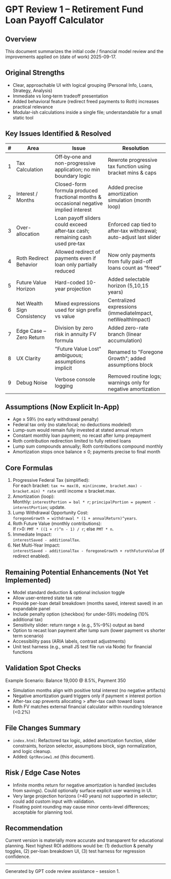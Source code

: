 # GPT Review 1 – Retirement Fund Loan Payoff Calculator

## Overview
This document summarizes the initial code / financial model review and the improvements applied on (date of work) 2025-09-17.

## Original Strengths
- Clear, approachable UI with logical grouping (Personal Info, Loans, Strategy, Analysis)
- Immediate vs long‑term tradeoff presentation
- Added behavioral feature (redirect freed payments to Roth) increases practical relevance
- Modular-ish calculations inside a single file; understandable for a small static tool

## Key Issues Identified & Resolved
| # | Area | Issue | Resolution |
|---|------|-------|------------|
| 1 | Tax Calculation | Off‑by‑one and non-progressive application; no min boundary logic | Rewrote progressive tax function using bracket mins & caps |
| 2 | Interest / Months | Closed-form formula produced fractional months & occasional negative implied interest | Added precise amortization simulation (month loop) |
| 3 | Over-allocation | Loan payoff sliders could exceed after‑tax cash; remaining cash used pre‑tax | Enforced cap tied to after‑tax withdrawal; auto-adjust last slider |
| 4 | Roth Redirect Behavior | Allowed redirect of payments even if loan only partially reduced | Now only payments from fully paid-off loans count as “freed” |
| 5 | Future Value Horizon | Hard-coded 10-year projection | Added selectable horizon (5,10,15 years) |
| 6 | Net Wealth Sign Consistency | Mixed expressions used for sign prefix vs value | Centralized expressions (immediateImpact, netWealthImpact) |
| 7 | Edge Case – Zero Return | Division by zero risk in annuity FV formula | Added zero-rate branch (linear accumulation) |
| 8 | UX Clarity | "Future Value Lost" ambiguous; assumptions implicit | Renamed to "Foregone Growth"; added assumptions block |
| 9 | Debug Noise | Verbose console logging | Removed routine logs; warnings only for negative amortization |

## Assumptions (Now Explicit In-App)
- Age ≥ 59½ (no early withdrawal penalty)
- Federal tax only (no state/local; no deductions modeled)
- Lump-sum would remain fully invested at stated annual return
- Constant monthly loan payment; no recast after lump prepayment
- Roth contribution redirection limited to fully retired loans
- Lump sum compounds annually; Roth contributions compound monthly
- Amortization stops once balance ≤ 0; payments precise to final month

## Core Formulas
1. Progressive Federal Tax (simplified):  
   For each bracket: `tax += max(0, min(income, bracket.max) - bracket.min) * rate` until income ≤ bracket.max.
2. Amortization (loop):  
   Monthly: `interestPortion = bal * r`; `principalPortion = payment - interestPortion`; update.
3. Lump Withdrawal Opportunity Cost:  
   `foregoneGrowth = withdrawal * (1 + annualReturn)^years`.
4. Roth Future Value (monthly contributions):  
   If r>0: `PMT * ((1 + r)^n - 1) / r`; else `PMT * n`.
5. Immediate Impact:  
   `interestSaved - additionalTax`.
6. Net Multi-Year Impact:  
   `interestSaved - additionalTax - foregoneGrowth + rothFutureValue` (if redirect enabled).

## Remaining Potential Enhancements (Not Yet Implemented)
- Model standard deduction & optional inclusion toggle
- Allow user-entered state tax rate
- Provide per-loan detail breakdown (months saved, interest saved) in an expandable panel
- Include penalty option (checkbox) for under-59½ modeling (10% additional tax)
- Sensitivity slider: return range ± (e.g., 5%–9%) output as band
- Option to recast loan payment after lump sum (lower payment vs shorter term scenario)
- Accessibility pass (ARIA labels, contrast adjustments)
- Unit test harness (e.g., small JS test file run via Node) for financial functions

## Validation Spot Checks
Example Scenario: Balance 19,000 @ 8.5%, Payment 350
- Simulation months align with positive total interest (no negative artifacts)
- Negative amortization guard triggers only if payment ≤ interest portion
- After-tax cap prevents allocating > after-tax cash toward loans
- Roth FV matches external financial calculator within rounding tolerance (<0.2%)

## File Changes Summary
- `index.html`: Refactored tax logic, added amortization function, slider constraints, horizon selector, assumptions block, sign normalization, and logic cleanup.
- Added: `GptReview1.md` (this document).

## Risk / Edge Case Notes
- Infinite months return for negative amortization is handled (excludes from savings). Could optionally surface explicit user warning in UI.
- Very large projection horizons (>40 years) not supported in selector; could add custom input with validation.
- Floating point rounding may cause minor cents-level differences; acceptable for planning tool.

## Recommendation
Current version is materially more accurate and transparent for educational planning. Next highest ROI additions would be: (1) deduction & penalty toggles, (2) per-loan breakdown UI, (3) test harness for regression confidence.

---
Generated by GPT code review assistance – session 1.
